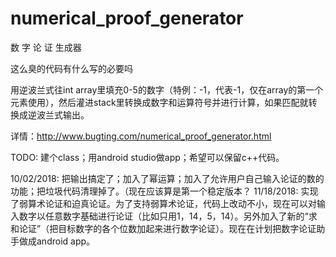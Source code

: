 # numerical_proof_generator
数 字 论 证 生成器

这么臭的代码有什么写的必要吗

用逆波兰式往int array里填充0-5的数字（特例：-1，代表-1，仅在array的第一个元素使用），然后灌进stack里转换成数字和运算符号并进行计算，如果匹配就转换成逆波兰式输出。

详情：http://www.bugting.com/numerical_proof_generator.html

TODO: 建个class；用android studio做app；希望可以保留c++代码。

10/02/2018: 把输出搞定了；加入了幂运算；加入了允许用户自己输入论证的数的功能；把垃圾代码清理掉了。（现在应该算是第一个稳定版本？
11/18/2018: 实现了弱算术论证和迫真论证。为了支持弱算术论证，代码上改动不小，现在可以对输入数字以任意数字基础进行论证（比如只用1，14，5，14）。另外加入了新的“求和论证”（把目标数字的各个位数加起来进行数字论证）。现在在计划把数字论证助手做成android app。
